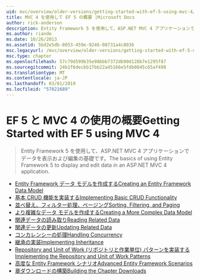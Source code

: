 ```yaml
---
uid: mvc/overview/older-versions/getting-started-with-ef-5-using-mvc-4/index
title: MVC 4 を使用して EF 5 の概要 |Microsoft Docs
author: rick-anderson
description: Entity Framework 5 を使用して、ASP.NET MVC 4 アプリケーションでデータを表示および編集の基礎です。
ms.author: riande
ms.date: 10/26/2013
ms.assetid: 5bd2e5db-8053-459e-9246-08731a4c8036
msc.legacyurl: /mvc/overview/older-versions/getting-started-with-ef-5-using-mvc-4
msc.type: chapter
ms.openlocfilehash: 57c79d599b35e98bbb7372db90d128b7e1295f87
ms.sourcegitcommit: 24b1f6decbb17bb22a45166e5fdb0845c65af498
ms.translationtype: MT
ms.contentlocale: ja-JP
ms.lasthandoff: 03/01/2019
ms.locfileid: "57021689"
---
```

<a name="getting-started-with-ef-5-using-mvc-4"></a><span data-ttu-id="3510c-103">EF 5 と MVC 4 の使用の概要</span><span class="sxs-lookup"><span data-stu-id="3510c-103">Getting Started with EF 5 using MVC 4</span></span>
====================
> <span data-ttu-id="3510c-104">Entity Framework 5 を使用して、ASP.NET MVC 4 アプリケーションでデータを表示および編集の基礎です。</span><span class="sxs-lookup"><span data-stu-id="3510c-104">The basics of using Entity Framework 5 to display and edit data in an ASP.NET MVC 4 application.</span></span>


- [<span data-ttu-id="3510c-105">Entity Framework データ モデルを作成する</span><span class="sxs-lookup"><span data-stu-id="3510c-105">Creating an Entity Framework Data Model</span></span>](creating-an-entity-framework-data-model-for-an-asp-net-mvc-application.md)
- [<span data-ttu-id="3510c-106">基本 CRUD 機能を実装する</span><span class="sxs-lookup"><span data-stu-id="3510c-106">Implementing Basic CRUD Functionality</span></span>](implementing-basic-crud-functionality-with-the-entity-framework-in-asp-net-mvc-application.md)
- [<span data-ttu-id="3510c-107">並べ替え、フィルター処理、ページング</span><span class="sxs-lookup"><span data-stu-id="3510c-107">Sorting, Filtering, and Paging</span></span>](sorting-filtering-and-paging-with-the-entity-framework-in-an-asp-net-mvc-application.md)
- [<span data-ttu-id="3510c-108">より複雑なデータ モデルを作成する</span><span class="sxs-lookup"><span data-stu-id="3510c-108">Creating a More Complex Data Model</span></span>](creating-a-more-complex-data-model-for-an-asp-net-mvc-application.md)
- [<span data-ttu-id="3510c-109">関連データの読み取り</span><span class="sxs-lookup"><span data-stu-id="3510c-109">Reading Related Data</span></span>](reading-related-data-with-the-entity-framework-in-an-asp-net-mvc-application.md)
- [<span data-ttu-id="3510c-110">関連データの更新</span><span class="sxs-lookup"><span data-stu-id="3510c-110">Updating Related Data</span></span>](updating-related-data-with-the-entity-framework-in-an-asp-net-mvc-application.md)
- [<span data-ttu-id="3510c-111">コンカレンシーの処理</span><span class="sxs-lookup"><span data-stu-id="3510c-111">Handling Concurrency</span></span>](handling-concurrency-with-the-entity-framework-in-an-asp-net-mvc-application.md)
- [<span data-ttu-id="3510c-112">継承の実装</span><span class="sxs-lookup"><span data-stu-id="3510c-112">Implementing Inheritance</span></span>](implementing-inheritance-with-the-entity-framework-in-an-asp-net-mvc-application.md)
- [<span data-ttu-id="3510c-113">Repository and Unit of Work (リポジトリと作業単位) パターンを実装する</span><span class="sxs-lookup"><span data-stu-id="3510c-113">Implementing the Repository and Unit of Work Patterns</span></span>](implementing-the-repository-and-unit-of-work-patterns-in-an-asp-net-mvc-application.md)
- [<span data-ttu-id="3510c-114">高度な Entity Framework シナリオ</span><span class="sxs-lookup"><span data-stu-id="3510c-114">Advanced Entity Framework Scenarios</span></span>](advanced-entity-framework-scenarios-for-an-mvc-web-application.md)
- [<span data-ttu-id="3510c-115">章ダウンロードの構築</span><span class="sxs-lookup"><span data-stu-id="3510c-115">Building the Chapter Downloads</span></span>](building-the-ef5-mvc4-chapter-downloads.md)
